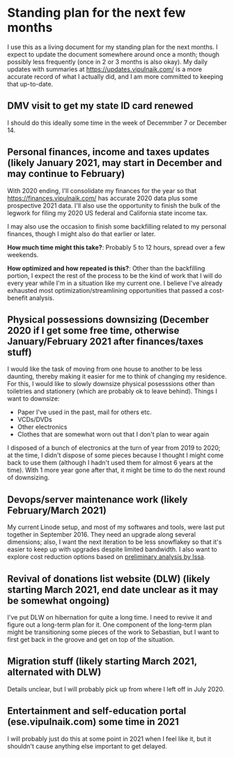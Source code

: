 # Standing plan for the next few months

I use this as a living document for my standing plan for the next
months. I expect to update the document somewhere around once a month;
though possibly less frequently (once in 2 or 3 months is also
okay). My daily updates with summaries at
https://updates.vipulnaik.com/ is a more accurate record of what I
actually did, and I am more committed to keeping that up-to-date.

## DMV visit to get my state ID card renewed

I should do this ideally some time in the week of Decemmber 7 or
December 14.

## Personal finances, income and taxes updates (likely January 2021, may start in December and may continue to February)

With 2020 ending, I'll consolidate my finances for the year so that
https://finances.vipulnaik.com/ has accurate 2020 data plus some
prospective 2021 data. I'll also use the opportunity to finish the
bulk of the legwork for filing my 2020 US federal and California state
income tax.

I may also use the occasion to finish some backfilling related to my
personal finances, though I might also do that earlier or later.

**How much time might this take?**: Probably 5 to 12 hours, spread over
a few weekends.

**How optimized and how repeated is this?**: Other than the
backfilling portion, I expect the rest of the process to be the kind
of work that I will do every year while I'm in a situation like my
current one. I believe I've already exhausted most
optimization/streamlining opportunities that passed a cost-benefit
analysis.

## Physical possessions downsizing (December 2020 if I get some free time, otherwise January/February 2021 after finances/taxes stuff)

I would like the task of moving from one house to another to be less
daunting, thereby making it easier for me to think of changing my
residence. For this, I would like to slowly downsize physical
posesssions other than toiletries and stationery (which are probably
ok to leave behind). Things I want to downsize:

* Paper I've used in the past, mail for others etc.
* VCDs/DVDs
* Other electronics
* Clothes that are somewhat worn out that I don't plan to wear again

I disposed of a bunch of electronics at the turn of year from 2019 to
2020; at the time, I didn't dispose of some pieces because I thought I
might come back to use them (although I hadn't used them for almost 6
years at the time). With 1 more year gone after that, it might be time
to do the next round of downsizing.

## Devops/server maintenance work (likely February/March 2021)

My current Linode setup, and most of my softwares and tools, were last
put together in September 2016. They need an upgrade along several
dimensions; also, I want the next iteration to be less snowflakey so
that it's easier to keep up with upgrades despite limited bandwidth. I
also want to explore cost reduction options based on [preliminary
analysis by
Issa](https://github.com/vipulnaik/working-drafts/issues/6).

## Revival of donations list website (DLW) (likely starting March 2021, end date unclear as it may be somewhat ongoing)

I've put DLW on hibernation for quite a long time. I need to revive it
and figure out a long-term plan for it. One component of the long-term
plan might be transitioning some pieces of the work to Sebastian, but
I want to first get back in the groove and get on top of the
situation.

## Migration stuff (likely starting March 2021, alternated with DLW)

Details unclear, but I will probably pick up from where I left off in
July 2020.

## Entertainment and self-education portal (ese.vipulnaik.com) some time in 2021

I will probably just do this at some point in 2021 when I feel like
it, but it shouldn't cause anything else important to get delayed.